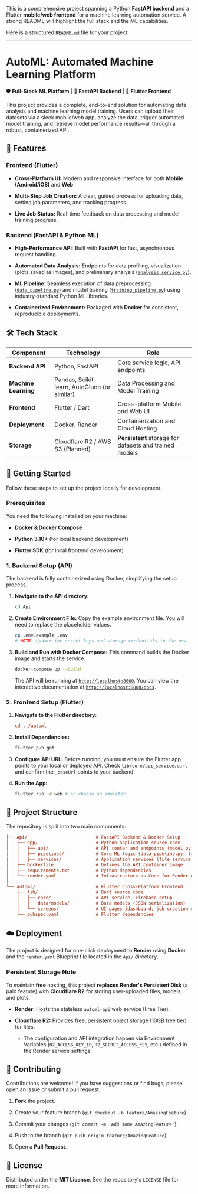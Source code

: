 This is a comprehensive project spanning a Python **FastAPI backend** and a Flutter **mobile/web frontend** for a machine learning automation service. A strong README will highlight the full stack and the ML capabilities.

Here is a structured [`README.md`](https://github.com/ChinmayBansal010/AutoML/blob/main/README.md) file for your project:

---

# AutoML: Automated Machine Learning Platform

🛡️ **Full-Stack ML Platform** | 🚀 **FastAPI Backend** | 💙 **Flutter Frontend**

This project provides a complete, end-to-end solution for automating data analysis and machine learning model training. Users can upload their datasets via a sleek mobile/web app, analyze the data, trigger automated model training, and retrieve model performance results—all through a robust, containerized API.

## 🌟 Features

### Frontend (Flutter)

* **Cross-Platform UI:** Modern and responsive interface for both **Mobile (Android/iOS)** and **Web**.
    
* **Multi-Step Job Creation:** A clear, guided process for uploading data, setting job parameters, and tracking progress.
    
* **Live Job Status:** Real-time feedback on data processing and model training progress.
    

### Backend (FastAPI & Python ML)

* **High-Performance API:** Built with **FastAPI** for fast, asynchronous request handling.
    
* **Automated Data Analysis:** Endpoints for data profiling, visualization (plots saved as images), and preliminary analysis ([`analysis_service.py`](https://github.com/ChinmayBansal010/AutoML/blob/main/Api/app/services/analysis_service.py)).
    
* **ML Pipeline:** Seamless execution of data preprocessing ([`data_pipeline.py`](https://github.com/ChinmayBansal010/AutoML/blob/main/Api/app/pipelines/data_pipeline.py)) and model training ([`training_pipeline.py`](https://github.com/ChinmayBansal010/AutoML/blob/main/Api/app/pipelines/training_pipeline.py)) using industry-standard Python ML libraries.
    
* **Containerized Environment:** Packaged with **Docker** for consistent, reproducible deployments.
    

## 🛠️ Tech Stack

| **Component** | **Technology** | **Role** |
| --- | --- | --- |
| **Backend API** | Python, FastAPI | Core service logic, API endpoints |
| **Machine Learning** | Pandas, Scikit-learn, AutoGluon (or similar) | Data Processing and Model Training |
| **Frontend** | Flutter / Dart | Cross-platform Mobile and Web UI |
| **Deployment** | Docker, Render | Containerization and Cloud Hosting |
| **Storage** | Cloudflare R2 / AWS S3 (Planned) | **Persistent** storage for datasets and trained models |

## 🚀 Getting Started

Follow these steps to set up the project locally for development.

### Prerequisites

You need the following installed on your machine:

* **Docker & Docker Compose**
    
* **Python 3.10+** (for local backend development)
    
* **Flutter SDK** (for local frontend development)
    

### 1\. Backend Setup (API)

The backend is fully containerized using Docker, simplifying the setup process.

1. **Navigate to the API directory:**
    
    ```bash
    cd Api
    ```
    
2. **Create Environment File:** Copy the example environment file. You will need to replace the placeholder values.
    
    ```bash
    cp .env.example .env
    # NOTE: Update the secret keys and storage credentials in the new .env file
    ```
    
3. **Build and Run with Docker Compose:** This command builds the Docker image and starts the service.
    
    ```bash
    docker-compose up --build
    ```
    
    The API will be running at [`http://localhost:8000`](http://localhost:8000). You can view the interactive documentation at [`http://localhost:8000/docs`](http://localhost:8000/docs).
    

### 2\. Frontend Setup (Flutter)

1. **Navigate to the Flutter directory:**
    
    ```ini
    cd ../automl
    ```
    
2. **Install Dependencies:**
    
    ```bash
    flutter pub get
    ```
    
3. **Configure API URL:** Before running, you must ensure the Flutter app points to your local or deployed API. Check `lib/core/api_service.dart` and confirm the `_baseUrl` points to your backend.
    
4. **Run the App:**
    
    ```bash
    flutter run -d web # or choose an emulator
    ```
    

## 📂 Project Structure

The repository is split into two main components:

```ini
├── Api/                          # FastAPI Backend & Docker Setup
│   ├── app/                      # Python application source code
│   │   ├── api/                  # API router and endpoints (model.py, upload.py)
│   │   ├── pipelines/            # Core ML logic (data_pipeline.py, training_pipeline.py)
│   │   ├── services/             # Application services (file_service.py, analysis_service.py)
│   ├── Dockerfile                # Defines the API container image
│   ├── requirements.txt          # Python dependencies
│   └── render.yaml               # Infrastructure-as-Code for Render deployment
│
└── automl/                       # Flutter Cross-Platform Frontend
    ├── lib/                      # Dart source code
    │   ├── core/                 # API service, Firebase setup
    │   ├── data/models/          # Data models (JSON serialization)
    │   └── screens/              # UI pages (dashboard, job creation steps, results)
    └── pubspec.yaml              # Flutter dependencies
```

## ☁️ Deployment

The project is designed for one-click deployment to **Render** using **Docker** and the `render.yaml` Blueprint file located in the `Api/` directory.

### Persistent Storage Note

To maintain **free** hosting, this project **replaces Render's Persistent Disk** (a paid feature) with **Cloudflare R2** for storing user-uploaded files, models, and plots.

* **Render:** Hosts the stateless `automl-api` web service (Free Tier).
    
* **Cloudflare R2:** Provides free, persistent object storage (10GB free tier) for files.
    
    * The configuration and API integration happen via Environment Variables (`R2_ACCESS_KEY_ID`, `R2_SECRET_ACCESS_KEY`, etc.) defined in the Render service settings.
        

## 🤝 Contributing

Contributions are welcome! If you have suggestions or find bugs, please open an issue or submit a pull request.

1. **Fork** the project.
    
2. Create your feature branch (`git checkout -b feature/AmazingFeature`).
    
3. Commit your changes (`git commit -m 'Add some AmazingFeature'`).
    
4. Push to the branch (`git push origin feature/AmazingFeature`).
    
5. Open a **Pull Request**.
    

## 📄 License

Distributed under the **MIT License**. See the repository's `LICENSE` file for more information.
